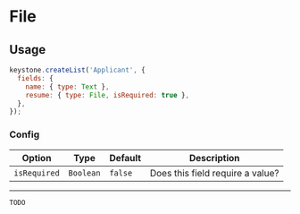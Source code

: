 <!--[meta]
section: field-types
title: File
[meta]-->

# File

## Usage

```js
keystone.createList('Applicant', {
  fields: {
    name: { type: Text },
    resume: { type: File, isRequired: true },
  },
});
```

### Config

| Option       | Type      | Default | Description                      |
| ------------ | --------- | ------- | -------------------------------- |
| `isRequired` | `Boolean` | `false` | Does this field require a value? |

---

```DOCS_TODO
TODO
```
